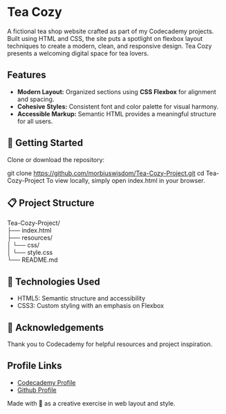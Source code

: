 # Tea Cozy
A fictional tea shop website crafted as part of my Codecademy projects. Built using HTML and CSS, the site puts a spotlight on flexbox layout techniques to create a modern, clean, and responsive design. Tea Cozy presents a welcoming digital space for tea lovers.

## Features
- **Modern Layout:** Organized sections using **CSS Flexbox** for alignment and spacing.
- **Cohesive Styles:** Consistent font and color palette for visual harmony.
- **Accessible Markup:** Semantic HTML provides a meaningful structure for all users.

## 🚀 Getting Started
Clone or download the repository:

git clone https://github.com/morbiuswisdom/Tea-Cozy-Project.git
cd Tea-Cozy-Project
To view locally, simply open index.html in your browser.

## 📋 Project Structure
Tea-Cozy-Project/ <br />
├── index.html <br />
├── resources/ <br />
│   └── css/ <br />
│       └── style.css <br />
└── README.md <br />

## 🎨 Technologies Used
- HTML5: Semantic structure and accessibility
- CSS3: Custom styling with an emphasis on Flexbox

## 🙌 Acknowledgements
Thank you to Codecademy for helpful resources and project inspiration.

## Profile Links
- [Codecademy Profile](https://www.codecademy.com/profiles/WisdomMorbius)
- [Github Profile](https://github.com/morbiuswisdom)

Made with 💚 as a creative exercise in web layout and style.






